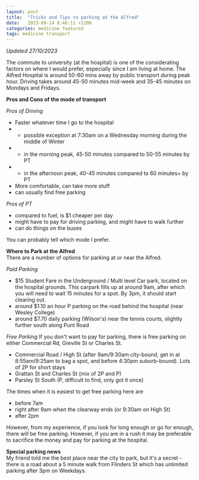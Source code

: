 ```yaml
---
layout: post
title:  "Tricks and Tips to parking at the Alfred"
date:   2023-09-14 8:46:11 +1100
categories: medicine featured
tags: medicine transport
---
```


_Updated 27/10/2023_

The commute to university (at the hospital) is one of the considerating factors on where I would prefer, especially since I am living at home. The Alfred Hospital is around 50-60 mins away by public transport during peak hour. Driving takes around 45-50 minutes mid-week and 35-45 minutes on Mondays and Fridays.

**Pros and Cons of the mode of transport**  

_Pros of Driving_
- Faster whatever time I go to the hospital
- - possible exception at 7:30am on a Wednesday morning during the middle of Winter
- - in the morning peak, 45-50 minutes compared to 50-55 minutes by PT
- - in the afternoon peak, 40-45 minutes compared to 60 minutes+ by PT 
- More comfortable, can take more stuff
- can usually find free parking

_Pros of PT_
- compared to fuel, is $1 cheaper per day
- might have to pay for driving parking, and might have to walk further
- can do things on the buses

You can probably tell which mode I prefer.

**Where to Park at the Alfred**  
There are a number of options for parking at or near the Alfred.

*Paid Parking*
- $15 Student Fare in the Underground / Multi level Car park, located on the hospital grounds. This carpark fills up at around 9am, after which you will need to wait 15 minutes for a spot. By 3pm, it should start clearing out.
- around $1.10 an hour P parking on the road behind the hospital (near Wesley College)
- around $7.70 daily parking (Wilson's) near the tennis courts, slightly further south along Punt Road

*Free Parking*
If you don't want to pay for parking, there is free parking on either Commercial Rd, Greville St or Charles St.
- Commercial Road / High St (after 9am/9:30am city-bound, get in at 8:55am/9:25am to bag a spot, and before 4:30pm suburb-bound). Lots of 2P for short stays
- Grattan St and Charles St (mix of 2P and P)
- Parsley St South (P, difficult to find, only got it once)

The times when it is easiest to get free parking here are
- before 7am
- right after 9am when the clearway ends (or 9:30am on High St)
- after 2pm

However, from my experience, if you look for long enough or go for enough, there will be free parking. However, if you are in a rush it may be preferable to sacrifice the money and pay for parking at the hospital.

**Special parking news**  
My friend told me the best place near the city to park, but it's a secret - there is a road about a 5 minute walk from Flinders St which has unlimited parking after 3pm on Weekdays.
